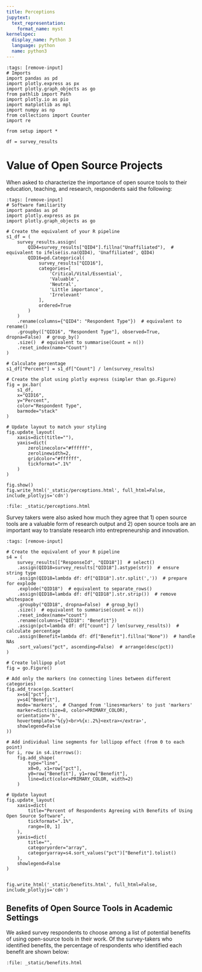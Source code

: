 ```yaml
---
title: Perceptions
jupytext:
  text_representation:
    format_name: myst
kernelspec:
  display_name: Python 3
  language: python
  name: python3
---
```


```{code-cell} ipython3
:tags: [remove-input]
# Imports
import pandas as pd
import plotly.express as px
import plotly.graph_objects as go
from pathlib import Path
import plotly.io as pio
import matplotlib as mpl
import numpy as np
from collections import Counter
import re

from setup import *

df = survey_results
```

# Value of Open Source Projects
When asked to characterize the importance of open source tools to their education, teaching, and research, respondents said the following:


```{code-cell} ipython3
:tags: [remove-input]
# Software familiarity
import pandas as pd
import plotly.express as px
import plotly.graph_objects as go

# Create the equivalent of your R pipeline
s1_df = (
    survey_results.assign(
        QID4=survey_results["QID4"].fillna("Unaffiliated"),  # equivalent to ifelse(is.na(QID4), 'Unaffiliated', QID4)
        QID16=pd.Categorical(
            survey_results["QID16"], 
            categories=[
                'Critical/Vital/Essential',
                'Valuable', 
                'Neutral',
                'Little importance',
                'Irrelevant'
            ], 
            ordered=True
        )
    )
    .rename(columns={"QID4": "Respondent Type"})  # equivalent to rename()
    .groupby(["QID16", "Respondent Type"], observed=True, dropna=False)  # group_by()
    .size()  # equivalent to summarise(Count = n())
    .reset_index(name="Count")
)

# Calculate percentage
s1_df["Percent"] = s1_df["Count"] / len(survey_results)

# Create the plot using plotly express (simpler than go.Figure)
fig = px.bar(
    s1_df, 
    x="QID16", 
    y="Percent",
    color="Respondent Type",
    barmode="stack"
)

# Update layout to match your styling
fig.update_layout(
    xaxis=dict(title=""),
    yaxis=dict(
        zerolinecolor="#ffffff",
        zerolinewidth=2,
        gridcolor="#ffffff",
        tickformat=".1%"
    )
)

fig.show()
fig.write_html('_static/perceptions.html', full_html=False, include_plotlyjs='cdn')
```

```{raw} html
:file: _static/perceptions.html
```

Survey takers were also asked how much they agree that 1) open source tools are a valuable form of research output and 2) open source tools are an important way to translate research into entrepreneurship and innovation.

```{code-cell} ipython3
:tags: [remove-input]

# Create the equivalent of your R pipeline
s4 = (
    survey_results[["ResponseId", "QID18"]]  # select()
    .assign(QID18=survey_results["QID18"].astype(str))  # ensure string type
    .assign(QID18=lambda df: df["QID18"].str.split(','))  # prepare for explode
    .explode("QID18")  # equivalent to separate_rows()
    .assign(QID18=lambda df: df["QID18"].str.strip())  # remove whitespace
    .groupby("QID18", dropna=False)  # group_by()
    .size()  # equivalent to summarise(count = n())
    .reset_index(name="count")
    .rename(columns={"QID18": "Benefit"})
    .assign(pct=lambda df: df["count"] / len(survey_results))  # calculate percentage
    .assign(Benefit=lambda df: df["Benefit"].fillna("None"))  # handle NAs
    .sort_values("pct", ascending=False)  # arrange(desc(pct))
)

# Create lollipop plot
fig = go.Figure()

# Add only the markers (no connecting lines between different categories)
fig.add_trace(go.Scatter(
    x=s4["pct"],
    y=s4["Benefit"],
    mode='markers',  # Changed from 'lines+markers' to just 'markers'
    marker=dict(size=8, color=PRIMARY_COLOR),
    orientation='h',
    hovertemplate='%{y}<br>%{x:.2%}<extra></extra>',
    showlegend=False
))

# Add individual line segments for lollipop effect (from 0 to each point)
for i, row in s4.iterrows():
    fig.add_shape(
        type="line",
        x0=0, x1=row["pct"],
        y0=row["Benefit"], y1=row["Benefit"],
        line=dict(color=PRIMARY_COLOR, width=2)
    )

# Update layout
fig.update_layout(
    xaxis=dict(
        title="Percent of Respondents Agreeing with Benefits of Using Open Source Software",
        tickformat=".1%",
        range=[0, 1]
    ),
    yaxis=dict(
        title="",
        categoryorder="array",
        categoryarray=s4.sort_values("pct")["Benefit"].tolist()
    ),
    showlegend=False
)


fig.write_html('_static/benefits.html', full_html=False, include_plotlyjs='cdn')
```
## Benefits of Open Source Tools in Academic Settings

We asked survey respondents to choose among a list of potential benefits of using open-source tools in their work. Of the survey-takers who identified benefits, the percentage of respondents who identified each benefit are shown below:

```{raw} html
:file: _static/benefits.html
```